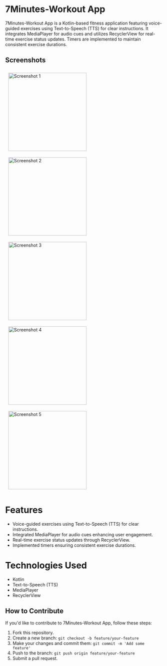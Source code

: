 # 7Minutes-Workout App

7Minutes-Workout App is a Kotlin-based fitness application featuring voice-guided exercises using Text-to-Speech (TTS) for clear instructions. It integrates MediaPlayer for audio cues and utilizes RecyclerView for real-time exercise status updates. Timers are implemented to maintain consistent exercise durations.

## Screenshots

<div style="display: flex; flex-wrap: wrap;">
    <img src="https://github.com/yellurividyendra/7MinWorkOutApp/assets/124505605/59d54aad-73f6-4c23-af86-2c30576e2002" alt="Screenshot 1" width="250" style="margin: 10px;" />
    <img src="https://github.com/yellurividyendra/7MinWorkOutApp/assets/124505605/040ed91d-0053-4db7-b5b4-26f0a9cc9572" alt="Screenshot 2" width="250" style="margin: 10px;" />
    <img src="https://github.com/yellurividyendra/7MinWorkOutApp/assets/124505605/45e448b5-101a-44ff-9a4b-bab59c2fd549" alt="Screenshot 3" width="250" style="margin: 10px;" />
    <img src="https://github.com/yellurividyendra/7MinWorkOutApp/assets/124505605/7ab3cd33-27a9-4ddc-a7ea-489504241f84" alt="Screenshot 4" width="250" style="margin: 10px;" />
    <img src="https://github.com/yellurividyendra/7MinWorkOutApp/assets/124505605/d237f291-bb2d-4a0c-b7be-6c6b782b4986" alt="Screenshot 5" width="250" style="margin: 10px;" />
</div>

# Features

- Voice-guided exercises using Text-to-Speech (TTS) for clear instructions.
- Integrated MediaPlayer for audio cues enhancing user engagement.
- Real-time exercise status updates through RecyclerView.
- Implemented timers ensuring consistent exercise durations.

# Technologies Used

- Kotlin
- Text-to-Speech (TTS)
- MediaPlayer
- RecyclerView

## How to Contribute

If you'd like to contribute to 7Minutes-Workout App, follow these steps:

1. Fork this repository.
2. Create a new branch: `git checkout -b feature/your-feature`
3. Make your changes and commit them: `git commit -m 'Add some feature'`
4. Push to the branch: `git push origin feature/your-feature`
5. Submit a pull request.

